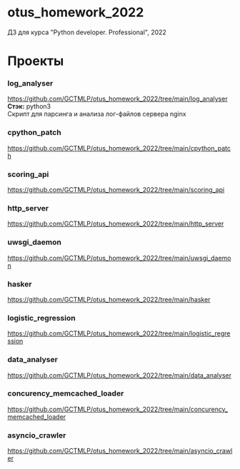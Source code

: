 # otus_homework_2022
ДЗ для курса "Python developer. Professional", 2022

# Проекты

### log_analyser
https://github.com/GCTMLP/otus_homework_2022/tree/main/log_analyser<br>
**Стэк:** python3<br>
Скрипт для парсинга и анализа лог-файлов сервера nginx


### cpython_patch
https://github.com/GCTMLP/otus_homework_2022/tree/main/cpython_patch

### scoring_api
https://github.com/GCTMLP/otus_homework_2022/tree/main/scoring_api

### http_server
https://github.com/GCTMLP/otus_homework_2022/tree/main/http_server

### uwsgi_daemon
https://github.com/GCTMLP/otus_homework_2022/tree/main/uwsgi_daemon

### hasker
https://github.com/GCTMLP/otus_homework_2022/tree/main/hasker

### logistic_regression
https://github.com/GCTMLP/otus_homework_2022/tree/main/logistic_regression

### data_analyser
https://github.com/GCTMLP/otus_homework_2022/tree/main/data_analyser

### concurency_memcached_loader
https://github.com/GCTMLP/otus_homework_2022/tree/main/concurency_memcached_loader

### asyncio_crawler
https://github.com/GCTMLP/otus_homework_2022/tree/main/asyncio_crawler
